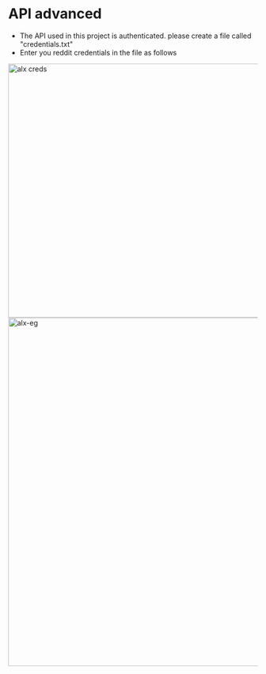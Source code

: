 # API advanced

- The API used in this project is authenticated. please create a file called "credentials.txt"
- Enter you reddit credentials in the file as follows

<img width="513" alt="alx creds" src="https://github.com/Mafika-Mahlobo/alx-system_engineering-devops/assets/63712559/dff0cb92-ea06-470d-9e66-e14a80a01625">

<img width="704" alt="alx-eg" src="https://github.com/Mafika-Mahlobo/alx-system_engineering-devops/assets/63712559/4a9f0e82-feb0-49f2-bf53-61408ea0557a">

